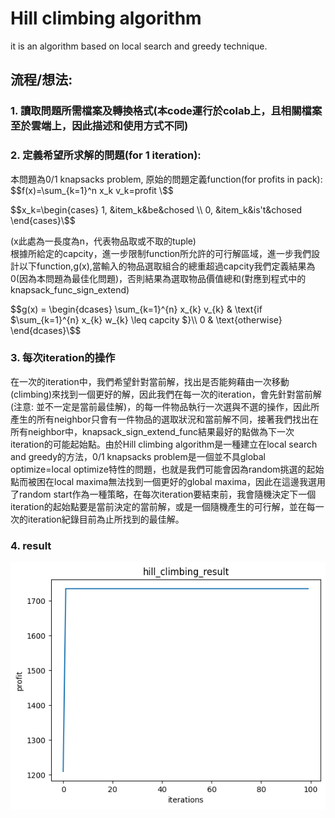 # Hill climbing algorithm
it is an algorithm based on local search and greedy technique.
## 流程/想法:
### 1. 讀取問題所需檔案及轉換格式(本code運行於colab上，且相關檔案至於雲端上，因此描述和使用方式不同)
### 2. 定義希望所求解的問題(for 1 iteration):
本問題為0/1 knapsacks problem, 原始的問題定義function(for profits in pack):
$$f(x)=\sum_{k=1}^n x_k v_k=profit \$$  



$$x_k=\begin{cases}
 1, &item_k&be&chosed \\
 0, &item_k&is't&chosed 
 \end{cases}\$$

 (x此處為一長度為n，代表物品取或不取的tuple)  
根據所給定的capcity，進一步限制function所允許的可行解區域，進一步我們設計以下function,g(x),當輸入的物品選取組合的總重超過capcity我們定義結果為0(因為本問題為最佳化問題)，否則結果為選取物品價值總和(對應到程式中的knapsack_func_sign_extend)   

$$g(x) = \begin{dcases}
    \sum_{k=1}^{n} x_{k} v_{k}  & \text{if $\sum_{k=1}^{n} x_{k} w_{k} \leq capcity $}\\
    0 & \text{otherwise}
\end{dcases}\$$

### 3. 每次iteration的操作
在一次的iteration中，我們希望針對當前解，找出是否能夠藉由一次移動(climbing)來找到一個更好的解，因此我們在每一次的iteration，會先針對當前解(注意: 並不一定是當前最佳解)，的每一件物品執行一次選與不選的操作，因此所產生的所有neighbor只會有一件物品的選取狀況和當前解不同，接著我們找出在所有neighbor中，knapsack_sign_extend_func結果最好的點做為下一次iteration的可能起始點。由於Hill climbing algorithm是一種建立在local search and greedy的方法，0/1 knapsacks problem是一個並不具global optimize=local optimize特性的問題，也就是我們可能會因為random挑選的起始點而被困在local maxima無法找到一個更好的global maxima，因此在這邊我選用了random start作為一種策略，在每次iteration要結束前，我會隨機決定下一個iteration的起始點要是當前決定的當前解，或是一個隨機產生的可行解，並在每一次的iteration紀錄目前為止所找到的最佳解。 
### 4. result
![image](https://github.com/liuyihung/NCHU_CS_CH_hw0/blob/main/hill_climbing/hill_climbing%20result.png)
